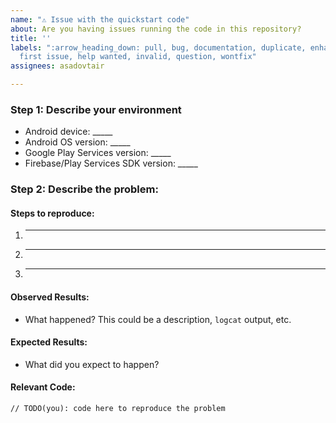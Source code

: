```yaml
---
name: "⚠️ Issue with the quickstart code"
about: Are you having issues running the code in this repository?
title: ''
labels: ":arrow_heading_down: pull, bug, documentation, duplicate, enhancement, good
  first issue, help wanted, invalid, question, wontfix"
assignees: asadovtair

---
```


<!-- DO NOT DELETE 
validate_template=true
template_path=.github/ISSUE_TEMPLATE/quickstart_issue.md
-->

<!--

Are you in the right place?

  * If you think you have found a **bug in the Firebase Android SDK** please file the issue here:
    https://github.com/firebase/firebase-android-sdk

    * If you are filing an issue about **FCM in the background** make sure to read [#4](https://github.com/firebase/quickstart-android/issues/4) and [#89](https://github.com/firebase/quickstart-android/issues/89) first!
  
-->

### Step 1: Describe your environment

  * Android device: _____
  * Android OS version: _____
  * Google Play Services version: _____
  * Firebase/Play Services SDK version: _____
  
### Step 2: Describe the problem:

#### Steps to reproduce:

  1. _____
  2. _____
  3. _____
  
#### Observed Results:

  * What happened?  This could be a description, `logcat` output, etc.
  
#### Expected Results:

  * What did you expect to happen?
  
#### Relevant Code:

  ```
  // TODO(you): code here to reproduce the problem
  ```
